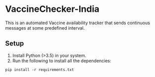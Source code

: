 # VaccineChecker-India
This is an automated Vaccine availability tracker that sends continuous messages at some predefined interval. 

## Setup
1. Install Python (>3.5) in your system.
2. Run the following to install all the dependencies:
```
pip install -r requirements.txt
```
